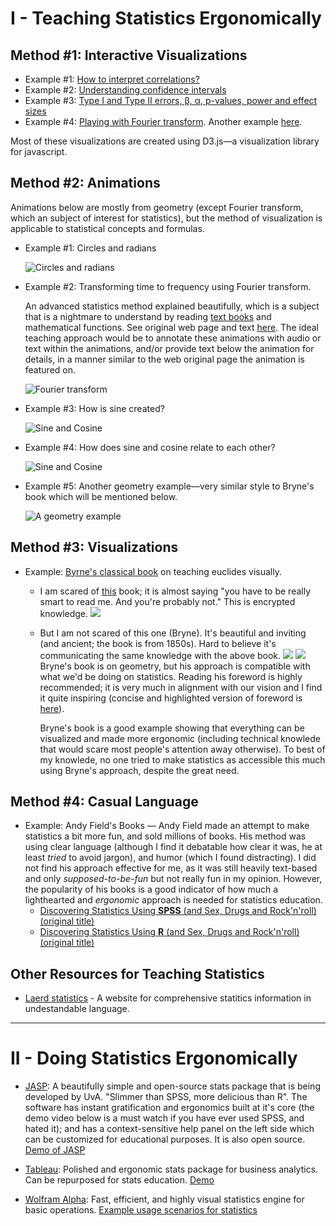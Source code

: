 # I - Teaching Statistics Ergonomically

## Method #1: Interactive Visualizations
- Example #1: [How to interpret correlations?](http://rpsychologist.com/d3/correlation/)
- Example #2: [Understanding confidence intervals](http://rpsychologist.com/d3/CI/)
- Example #3: [Type I and Type II errors, β, α, p-values, power and effect sizes](http://rpsychologist.com/d3/NHST/)
- Example #4: [Playing with Fourier transform](http://bl.ocks.org/jinroh/7524988). Another example [here](http://toxicdump.org/stuff/FourierToy.swf).

Most of these visualizations are created using D3.js—a visualization library for javascript.

## Method #2: Animations

Animations below are mostly from geometry (except Fourier transform, which an subject of interest for statistics), but the method of visualization is applicable to statistical concepts and formulas.

- Example #1: Circles and radians 

    ![Circles and radians](https://upload.wikimedia.org/wikipedia/commons/4/4e/Circle_radians.gif)

- Example #2: Transforming time to frequency using Fourier transform. 
    
    An advanced statistics method explained beautifully, which is a subject that is a  nightmare to understand by reading [text books](http://clokman.com/hosting/SVP-Course/2015-UvA/Materials/Misc/fourier_illing.pdf) and mathematical functions. See original web page and text [here](http://1ucasvb.tumblr.com/post/43816237610/the-fourier-transform-takes-an-input-function-f). The ideal teaching approach would be to annotate these animations with audio or text within the animations, and/or provide text below the animation for details, in a manner similar to the web original page the animation is featured on. 

    ![Fourier transform](https://upload.wikimedia.org/wikipedia/commons/5/50/Fourier_transform_time_and_frequency_domains.gif)

- Example #3: How is sine created?

    ![Sine and Cosine](https://upload.wikimedia.org/wikipedia/commons/0/08/Sine_curve_drawing_animation.gif)

- Example #4: How does sine and cosine relate to each other?

    ![Sine and Cosine](https://upload.wikimedia.org/wikipedia/commons/3/3b/Circle_cos_sin.gif)

- Example #5: Another geometry example—very similar style to Bryne's book which will be mentioned below.

    ![A geometry example](https://upload.wikimedia.org/wikipedia/commons/f/fd/Pappus_centroid_theorem_areas.gif)

## Method #3: Visualizations

- Example: [Byrne's classical book](http://clokman.com/hosting/SVP-Course/2015-UvA/Materials/Misc/Euclid-Byrne.zip) on teaching euclides visually. 

    + I am scared of [this](http://clokman.com/hosting/SVP-Course/2014-UvA/Materials/Misc/Euclid-Casey.pdf) book; it is almost saying "you have to be really smart to read me. And you're probably not." This is encrypted knowledge.
        ![](http://clokman.com/hosting/SVP-Course/2015-UvA/Materials/Misc/book-images/casey3-2.png)

    + But I am not scared of this one (Bryne). It's beautiful and inviting (and ancient; the book is from 1850s). Hard to believe it's communicating the same knowledge with the above book.
        ![](http://clokman.com/hosting/SVP-Course/2015-UvA/Materials/Misc/book-images/bryne2.png)
        ![](http://clokman.com/hosting/SVP-Course/2015-UvA/Materials/Misc/book-images/bryne3.png)
    Bryne's book is on geometry, but his approach is compatible with what we'd be doing on statistics. Reading his foreword is highly recommended; it is very much in alignment with our vision and I find it quite inspiring (concise and highlighted version of foreword is [here](http://clokman.com/hosting/SVP-Course/2014-UvA/Materials/Misc/Intro-Byrne.pdf)).

        Bryne's book is a good example showing that everything can be visualized and made more ergonomic (including technical knowlede that would scare most people's attention away otherwise). To best of my knowlede, no one tried to make statistics as accessible this much using Bryne's approach, despite the great need. 

## Method #4: Casual Language

- Example: Andy Field's Books — Andy Field made an attempt to make statistics a bit more fun, and sold millions of books. His method was using clear language (although I find it debatable how clear it was, he at least *tried* to avoid jargon), and humor (which I found distracting). I did not find his approach effective for me, as it was still heavily text-based and only *supposed-to-be-fun* but not really fun in my opinion. However, the popularity of his books is a good indicator of how much a lighthearted and *ergonomic* approach is needed for statistics education.   
    + [Discovering Statistics Using **SPSS** (and Sex, Drugs and Rock'n'roll) (original title)](https://books.google.nl/books/about/Discovering_Statistics_Using_SPSS.html?id=IY61Ddqnm6IC&redir_esc=y)
    + [Discovering Statistics Using **R** (and Sex, Drugs and Rock'n'roll) (original title)](https://books.google.nl/books/about/Discovering_Statistics_Using_SPSS.html?id=IY61Ddqnm6IC&redir_esc=y)

## Other Resources for Teaching Statistics
- [Laerd statistics](https://statistics.laerd.com/) - A website for comprehensive statitics information in undestandable language. 

---

# II - Doing Statistics Ergonomically

- [JASP](https://jasp-stats.org/):
    A beautifully simple and open-source stats package that is being developed by UvA. "Slimmer than SPSS, more delicious than R". The software has instant gratification and ergonomics built at it's core (the demo video below is a must watch if you have ever used SPSS, and hated it); and has a context-sensitive help panel on the left side which can be customized for educational purposes. It is also open source.
    [Demo of JASP](https://www.youtube.com/watch?v=CVuzc08_LyY)

- [Tableau](http://get.tableau.com/trial/tableau-9-0.html?cid=70160000000YF0Q&ls=Paid%20Search&lsd=Google%20AdWords%20-%20Tableau%20-%20EMEA%20-%20Other%20-%20Free%20Trial&adgroup=Tableau%20-%20Exact&kw=tableau&adused=67742452822&distribution=search&gclid=CjwKEAjwzuisBRClgJnI4_a96zwSJACAEZKeuYOZ_65BWnMAIomEzEyLJdMw0gn4U-nQZybg9D9GlxoCIsTw_wcB):
    Polished and ergonomic stats package for business analytics. Can be repurposed for stats education.
    [Demo](https://vimeo.com/58727174)

- [Wolfram Alpha](https://www.wolframalpha.com/):
    Fast, efficient, and highly visual statistics engine for basic operations.
    [Example usage scenarios for statistics](https://www.wolframalpha.com/examples/Statistics.html)
